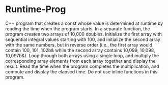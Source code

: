 # Runtime-Prog
C++ program that creates a const whose value is determined at runtime by reading the time when the program starts. In a separate function,  the program creates two arrays of 10,000 doubles. Initialize the first array with sequential integral values starting with 100, and initialize the second array with the same numbers, but in reverse order (i.e., the first array would contain 100, 101, 102b&amp; while the second array contains 10,099, 10,098, 10,097b&amp;). Loop through both arrays using a single loop, and multiply the corresponding array elements from each array together and display the result. Read the time when the program completes the multiplication, and compute and display the elapsed time. Do not use inline functions in this program.
